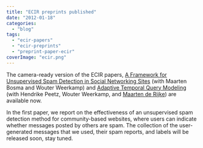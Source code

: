 ```yaml
---
title: "ECIR preprints published"
date: "2012-01-18"
categories:
  - "blog"
tags:
  - "ecir-papers"
  - "ecir-preprints"
  - "preprint-paper-ecir"
coverImage: "ecir.png"
---
```


The camera-ready ver­sion of the ECIR papers, [A Framework for Unsupervised Spam Detection in Social Networking Sites](http://edgar.meij.pro/framework-unsupervised-spam-detection-social-networking-sites/ "A Framework for Unsupervised Spam Detection in Social Networking Sites") (with Maarten Bosma and Wouter Weerkamp) and [Adaptive Temporal Query Modeling](http://edgar.meij.pro/adaptive-temporal-query-modeling/ "Adaptive Temporal Query Modeling") (with Hendrike Peetz, Wouter Weerkamp, and [Maarten de Rijke](http://staff.science.uva.nl/~mdr/ "Maarten de Rijke's homepage")) are available now.

In the first paper, we report on the effectiveness of an unsupervised spam detection method for community-based websites, where users can indicate whether messages posted by others are spam. The collection of the user-generated messages that we used, their spam reports, and labels will be released soon, stay tuned.
